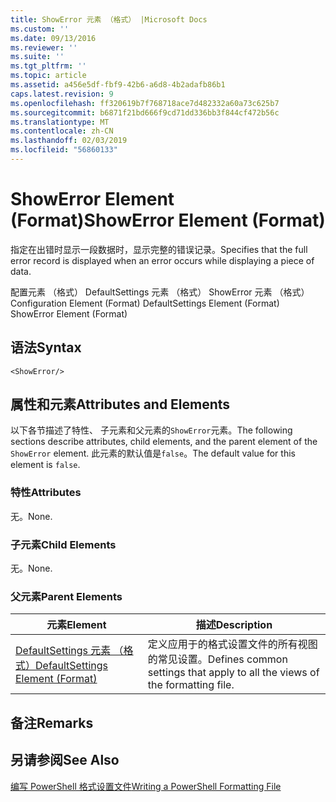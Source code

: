 ```yaml
---
title: ShowError 元素 （格式） |Microsoft Docs
ms.custom: ''
ms.date: 09/13/2016
ms.reviewer: ''
ms.suite: ''
ms.tgt_pltfrm: ''
ms.topic: article
ms.assetid: a456e5df-fbf9-42b6-a6d8-4b2adafb86b1
caps.latest.revision: 9
ms.openlocfilehash: ff320619b7f768718ace7d482332a60a73c625b7
ms.sourcegitcommit: b6871f21bd666f9cd71dd336bb3f844cf472b56c
ms.translationtype: MT
ms.contentlocale: zh-CN
ms.lasthandoff: 02/03/2019
ms.locfileid: "56860133"
---
```

# <a name="showerror-element-format"></a><span data-ttu-id="28be2-102">ShowError Element (Format)</span><span class="sxs-lookup"><span data-stu-id="28be2-102">ShowError Element (Format)</span></span>

<span data-ttu-id="28be2-103">指定在出错时显示一段数据时，显示完整的错误记录。</span><span class="sxs-lookup"><span data-stu-id="28be2-103">Specifies that the full error record is displayed when an error occurs while displaying a piece of data.</span></span>

<span data-ttu-id="28be2-104">配置元素 （格式） DefaultSettings 元素 （格式） ShowError 元素 （格式）</span><span class="sxs-lookup"><span data-stu-id="28be2-104">Configuration Element (Format) DefaultSettings Element (Format) ShowError Element (Format)</span></span>

## <a name="syntax"></a><span data-ttu-id="28be2-105">语法</span><span class="sxs-lookup"><span data-stu-id="28be2-105">Syntax</span></span>

```scr
<ShowError/>
```

## <a name="attributes-and-elements"></a><span data-ttu-id="28be2-106">属性和元素</span><span class="sxs-lookup"><span data-stu-id="28be2-106">Attributes and Elements</span></span>

<span data-ttu-id="28be2-107">以下各节描述了特性、 子元素和父元素的`ShowError`元素。</span><span class="sxs-lookup"><span data-stu-id="28be2-107">The following sections describe attributes, child elements, and the parent element of the `ShowError` element.</span></span> <span data-ttu-id="28be2-108">此元素的默认值是`false`。</span><span class="sxs-lookup"><span data-stu-id="28be2-108">The default value for this element is `false`.</span></span>

### <a name="attributes"></a><span data-ttu-id="28be2-109">特性</span><span class="sxs-lookup"><span data-stu-id="28be2-109">Attributes</span></span>

<span data-ttu-id="28be2-110">无。</span><span class="sxs-lookup"><span data-stu-id="28be2-110">None.</span></span>

### <a name="child-elements"></a><span data-ttu-id="28be2-111">子元素</span><span class="sxs-lookup"><span data-stu-id="28be2-111">Child Elements</span></span>

<span data-ttu-id="28be2-112">无。</span><span class="sxs-lookup"><span data-stu-id="28be2-112">None.</span></span>

### <a name="parent-elements"></a><span data-ttu-id="28be2-113">父元素</span><span class="sxs-lookup"><span data-stu-id="28be2-113">Parent Elements</span></span>

|<span data-ttu-id="28be2-114">元素</span><span class="sxs-lookup"><span data-stu-id="28be2-114">Element</span></span>|<span data-ttu-id="28be2-115">描述</span><span class="sxs-lookup"><span data-stu-id="28be2-115">Description</span></span>|
|-------------|-----------------|
|[<span data-ttu-id="28be2-116">DefaultSettings 元素 （格式）</span><span class="sxs-lookup"><span data-stu-id="28be2-116">DefaultSettings Element (Format)</span></span>](./defaultsettings-element-format.md)|<span data-ttu-id="28be2-117">定义应用于的格式设置文件的所有视图的常见设置。</span><span class="sxs-lookup"><span data-stu-id="28be2-117">Defines common settings that apply to all the views of the formatting file.</span></span>|

## <a name="remarks"></a><span data-ttu-id="28be2-118">备注</span><span class="sxs-lookup"><span data-stu-id="28be2-118">Remarks</span></span>

## <a name="see-also"></a><span data-ttu-id="28be2-119">另请参阅</span><span class="sxs-lookup"><span data-stu-id="28be2-119">See Also</span></span>

[<span data-ttu-id="28be2-120">编写 PowerShell 格式设置文件</span><span class="sxs-lookup"><span data-stu-id="28be2-120">Writing a PowerShell Formatting File</span></span>](./writing-a-powershell-formatting-file.md)
